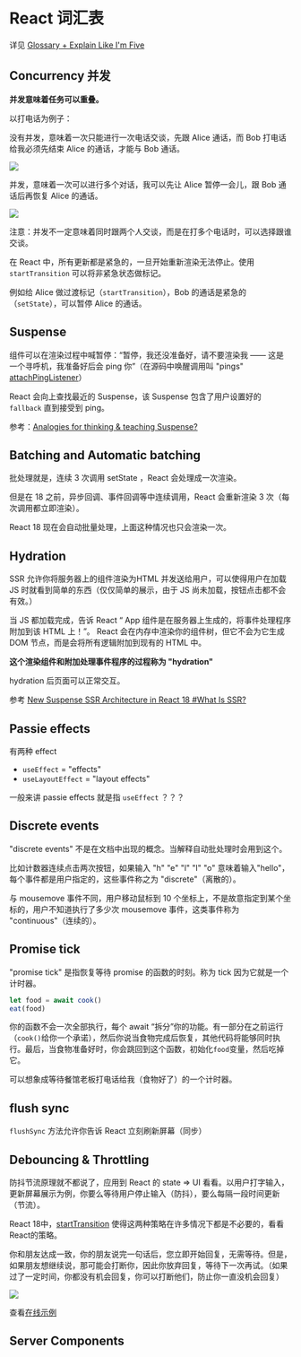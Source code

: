# React 词汇表

详见 [Glossary + Explain Like I'm Five](https://github.com/reactwg/react-18/discussions/46)

## Concurrency 并发

**并发意味着任务可以重叠。**

以打电话为例子：

没有并发，意味着一次只能进行一次电话交谈，先跟 Alice 通话，而 Bob 打电话给我必须先结束 Alice 的通话，才能与 Bob 通话。

![](https://file.wangsijie.top/blog/202202081018443.png)

并发，意味着一次可以进行多个对话，我可以先让 Alice 暂停一会儿，跟 Bob 通话后再恢复 Alice 的通话。

![](https://file.wangsijie.top/blog/202202081019915.png)

注意：并发不一定意味着同时跟两个人交谈，而是在打多个电话时，可以选择跟谁交谈。



在 React 中，所有更新都是紧急的，一旦开始重新渲染无法停止。使用 `startTransition` 可以将非紧急状态做标记。

例如给 Alice 做过渡标记（`startTransition`），Bob 的通话是紧急的（`setState`），可以暂停 Alice 的通话。



## Suspense

组件可以在渲染过程中喊暂停：“暂停，我还没准备好，请不要渲染我 —— 这是一个寻呼机，我准备好后会 ping 你”（在源码中唤醒调用叫 "pings" [attachPingListener](https://github.com/facebook/react/blob/0e100ed00fb52cfd107db1d1081ef18fe4b9167f/packages/react-reconciler/src/ReactFiberThrow.new.js#L161-L190)）

React 会向上查找最近的 Suspense，该 Suspense 包含了用户设置好的 `fallback` 直到接受到 ping。



参考：[Analogies for thinking & teaching Suspense?](https://github.com/reactwg/react-18/discussions/28)



## Batching and Automatic batching

批处理就是，连续 3 次调用 setState ，React 会处理成一次渲染。

但是在 18 之前，异步回调、事件回调等中连续调用，React 会重新渲染 3 次（每次调用都立即渲染）。

React 18 现在会自动批量处理，上面这种情况也只会渲染一次。

## Hydration

SSR 允许你将服务器上的组件渲染为HTML 并发送给用户，可以使得用户在加载 JS 时就看到简单的东西（仅仅简单的展示，由于 JS 尚未加载，按钮点击都不会有效。）

当 JS 都加载完成，告诉 React “ App 组件是在服务器上生成的，将事件处理程序附加到该 HTML 上！”。 React 会在内存中渲染你的组件树，但它不会为它生成 DOM 节点，而是会将所有逻辑附加到现有的 HTML 中。

**这个渲染组件和附加处理事件程序的过程称为 "hydration"**

hydration 后页面可以正常交互。



参考 [New Suspense SSR Architecture in React 18 #What Is SSR?](https://github.com/reactwg/react-18/discussions/37)



## Passie effects

有两种 effect

- `useEffect` = "effects"
- `useLayoutEffect` = "layout effects"

一般来讲 passie effects 就是指 `useEffect` ？？？



## Discrete events

"discrete events" 不是在文档中出现的概念。当解释自动批处理时会用到这个。

比如计数器连续点击两次按钮，如果输入 "h" "e" "l" "l" "o" 意味着输入"hello"，每个事件都是用户指定的，这些事件称之为 "discrete"（离散的）。

与 mousemove 事件不同，用户移动鼠标到 10 个坐标上，不是故意指定到某个坐标的，用户不知道执行了多少次 mousemove 事件，这类事件称为 "continuous"（连续的）。



## Promise tick

"promise tick" 是指恢复等待 promise 的函数的时刻。称为 tick 因为它就是一个计时器。

```js
let food = await cook()
eat(food)
```

你的函数不会一次全部执行，每个 await “拆分”你的功能。有一部分在之前运行（`cook()`给你一个承诺），然后你说当食物完成后恢复，其他代码将能够同时执行。最后，当食物准备好时，你会跳回到这个函数，初始化`food`变量，然后吃掉它。

可以想象成等待餐馆老板打电话给我（食物好了）的一个计时器。



## flush sync

`flushSync` 方法允许你告诉 React 立刻刷新屏幕（同步）



## Debouncing & Throttling

防抖节流原理就不都说了，应用到 React 的 state => UI 看看。以用户打字输入，更新屏幕展示为例，你要么等待用户停止输入（防抖），要么每隔一段时间更新（节流）。

React 18中，[startTransition](https://github.com/reactwg/react-18/discussions/41) 使得这两种策略在许多情况下都是不必要的，看看 React的策略。

你和朋友达成一致，你的朋友说完一句话后，您立即开始回复，无需等待。但是，如果朋友想继续说，那可能会打断你，因此你放弃回复，等待下一次再试。（如果过了一定时间，你都没有机会回复，你可以打断他们，防止你一直没机会回复）

![](https://file.wangsijie.top/blog/202202081356461.png)



查看[在线示例](https://react-beta-seven.vercel.app/)





## Server Components









